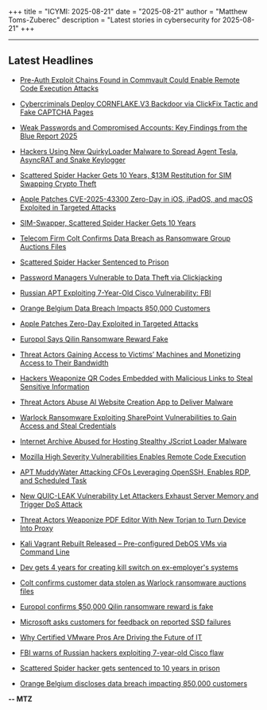 +++
title = "ICYMI: 2025-08-21"
date = "2025-08-21"
author = "Matthew Toms-Zuberec"
description = "Latest stories in cybersecurity for 2025-08-21"
+++

---------------------------------------------------------------------------
## Latest Headlines
- [Pre-Auth Exploit Chains Found in Commvault Could Enable Remote Code Execution Attacks](https://thehackernews.com/2025/08/pre-auth-exploit-chains-found-in.html)

- [Cybercriminals Deploy CORNFLAKE.V3 Backdoor via ClickFix Tactic and Fake CAPTCHA Pages](https://thehackernews.com/2025/08/cybercriminals-deploy-cornflakev3.html)

- [Weak Passwords and Compromised Accounts: Key Findings from the Blue Report 2025](https://thehackernews.com/2025/08/weak-passwords-and-compromised-accounts.html)

- [Hackers Using New QuirkyLoader Malware to Spread Agent Tesla, AsyncRAT and Snake Keylogger](https://thehackernews.com/2025/08/hackers-using-new-quirkyloader-malware.html)

- [Scattered Spider Hacker Gets 10 Years, $13M Restitution for SIM Swapping Crypto Theft](https://thehackernews.com/2025/08/scattered-spider-hacker-gets-10-years.html)

- [Apple Patches CVE-2025-43300 Zero-Day in iOS, iPadOS, and macOS Exploited in Targeted Attacks](https://thehackernews.com/2025/08/apple-patches-cve-2025-43300-zero-day.html)

- [SIM-Swapper, Scattered Spider Hacker Gets 10 Years](https://krebsonsecurity.com/2025/08/sim-swapper-scattered-spider-hacker-gets-10-years/)

- [Telecom Firm Colt Confirms Data Breach as Ransomware Group Auctions Files](https://www.securityweek.com/telecom-firm-colt-confirms-data-breach-as-ransomware-group-auctions-files/)

- [Scattered Spider Hacker Sentenced to Prison](https://www.securityweek.com/scattered-spider-hacker-sentenced-to-prison/)

- [Password Managers Vulnerable to Data Theft via Clickjacking](https://www.securityweek.com/password-managers-vulnerable-to-data-theft-via-clickjacking/)

- [Russian APT Exploiting 7-Year-Old Cisco Vulnerability: FBI](https://www.securityweek.com/russian-apt-exploiting-7-year-old-cisco-vulnerability-fbi/)

- [Orange Belgium Data Breach Impacts 850,000 Customers](https://www.securityweek.com/orange-belgium-data-breach-impacts-850000-customers/)

- [Apple Patches Zero-Day Exploited in Targeted Attacks](https://www.securityweek.com/apple-patches-zero-day-exploited-in-targeted-attacks/)

- [Europol Says Qilin Ransomware Reward Fake](https://www.securityweek.com/europol-says-qilin-ransomware-reward-fake/)

- [Threat Actors Gaining Access to Victims’ Machines and Monetizing Access to Their Bandwidth](https://cybersecuritynews.com/threat-actors-gaining-access-to-victims-machines-and-monetizing-access/)

- [Hackers Weaponize QR Codes Embedded with Malicious Links to Steal Sensitive Information](https://cybersecuritynews.com/hackers-weaponize-qr-codes-embedded/)

- [Threat Actors Abuse AI Website Creation App to Deliver Malware](https://cybersecuritynews.com/threat-actors-abuse-ai-website/)

- [Warlock Ransomware Exploiting SharePoint Vulnerabilities to Gain Access and Steal Credentials](https://cybersecuritynews.com/warlock-ransomware-exploiting-sharepoint-vulnerabilities/)

- [Internet Archive Abused for Hosting Stealthy JScript Loader Malware](https://cybersecuritynews.com/internet-archive-abused/)

- [Mozilla High Severity Vulnerabilities Enables Remote Code Execution](https://cybersecuritynews.com/mozilla-high-severity-vulnerabilities/)

- [APT MuddyWater Attacking CFOs Leveraging OpenSSH, Enables RDP, and Scheduled Task](https://cybersecuritynews.com/apt-muddywater-attacking-cfos/)

- [New QUIC-LEAK Vulnerability Let Attackers Exhaust Server Memory and Trigger DoS Attack](https://cybersecuritynews.com/quic-leak-vulnerability/)

- [Threat Actors Weaponize PDF Editor With New Torjan to Turn Device Into Proxy](https://cybersecuritynews.com/threat-actors-weaponize-pdf-editor/)

- [Kali Vagrant Rebuilt Released – Pre-configured DebOS VMs via Command Line](https://cybersecuritynews.com/kali-vagrant-rebuilt/)

- [Dev gets 4 years for creating kill switch on ex-employer's systems](https://www.bleepingcomputer.com/news/security/dev-gets-4-years-for-creating-kill-switch-on-ex-employers-systems/)

- [Colt confirms customer data stolen as Warlock ransomware auctions files](https://www.bleepingcomputer.com/news/security/colt-confirms-customer-data-stolen-as-warlock-ransomware-auctions-files/)

- [Europol confirms $50,000 Qilin ransomware reward is fake](https://www.bleepingcomputer.com/news/security/europol-confirms-that-qilin-ransomware-reward-is-fake/)

- [Microsoft asks customers for feedback on reported SSD failures](https://www.bleepingcomputer.com/news/microsoft/microsoft-asks-customers-for-feedback-on-ssd-failure-issues/)

- [Why Certified VMware Pros Are Driving the Future of IT](https://www.bleepingcomputer.com/news/security/why-certified-vmware-pros-are-driving-the-future-of-it/)

- [FBI warns of Russian hackers exploiting 7-year-old Cisco flaw](https://www.bleepingcomputer.com/news/security/fbi-warns-of-russian-hackers-exploiting-cisco-flaw-in-critical-infrastructure-attacks/)

- [Scattered Spider hacker gets sentenced to 10 years in prison](https://www.bleepingcomputer.com/news/security/scattered-spider-hacker-gets-sentenced-to-10-years-in-prison/)

- [Orange Belgium discloses data breach impacting 850,000 customers](https://www.bleepingcomputer.com/news/security/orange-belgium-discloses-data-breach-impacting-850-000-customers/)

**-- MTZ**